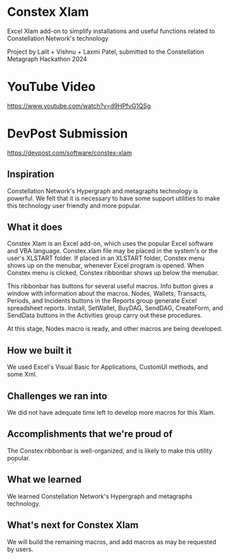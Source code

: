 # Constex Xlam

Excel Xlam add-on to simplify installations and useful functions related to Constellation Network's technology

Project by Lalit + Vishnu + Laxmi Patel, submitted to the Constellation Metagraph Hackathon 2024

# YouTube Video

https://www.youtube.com/watch?v=d9HPfvG1QSg

# DevPost Submission

https://devpost.com/software/constex-xlam

## Inspiration

Constellation Network's Hypergraph and metagraphs technology is powerful. We felt that it is necessary to have some support utilities to make this technology user friendly and more popular.

## What it does

Constex Xlam is an Excel add-on, which uses the popular Excel software and VBA language. Constex.xlam file may be placed in the system's or the user's XLSTART folder. If placed in an XLSTART folder, Constex menu shows up on the menubar, whenever Excel program is opened. When Constex menu is clicked, Constex ribbonbar shows up below the menubar.

This ribbonbar has buttons for several useful macros. Info button gives a window with information about the macros. Nodes, Wallets, Transacts, Periods, and Incidents buttons in the Reports group generate Excel spreadsheet reports. Install, SetWallet, BuyDAG, SendDAG, CreateForm, and SendData buttons in the Activities group carry out these procedures.

At this stage, Nodes macro is ready, and other macros are being developed.

## How we built it

We used Excel's Visual Basic for Applications, CustomUI methods, and some Xml.

## Challenges we ran into

We did not have adequate time left to develop more macros for this Xlam. 

## Accomplishments that we're proud of

The Constex ribbonbar is well-organized, and is likely to make this utility popular.

## What we learned

We learned Constellation Network's Hypergraph and metagraphs technology.

## What's next for Constex Xlam

We will build the remaining macros, and add macros as may be requested by users.
